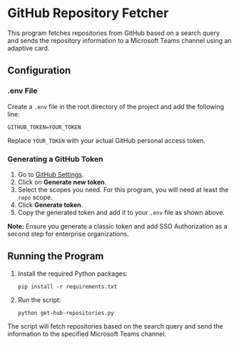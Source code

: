 # GitHub Repository Fetcher

This program fetches repositories from GitHub based on a search query and sends the repository information to a Microsoft Teams channel using an adaptive card.

## Configuration

### .env File

Create a `.env` file in the root directory of the project and add the following line:

```
GITHUB_TOKEN=YOUR_TOKEN
```

Replace `YOUR_TOKEN` with your actual GitHub personal access token.

### Generating a GitHub Token

1. Go to [GitHub Settings](https://github.com/settings/tokens).
2. Click on **Generate new token**.
3. Select the scopes you need. For this program, you will need at least the `repo` scope.
4. Click **Generate token**.
5. Copy the generated token and add it to your `.env` file as shown above.

**Note:** Ensure you generate a classic token and add SSO Authorization as a second step for enterprise organizations.

## Running the Program

1. Install the required Python packages:
    ```
    pip install -r requirements.txt
    ```

2. Run the script:
    ```
    python get-hub-repositories.py
    ```

The script will fetch repositories based on the search query and send the information to the specified Microsoft Teams channel.
